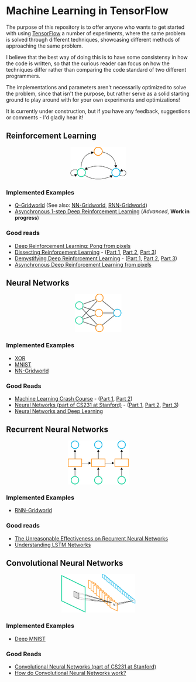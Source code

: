 # Machine Learning in TensorFlow

The purpose of this repository is to offer anyone who wants to get started with using [TensorFlow](https://www.tensorflow.org) a number of experiments, where the same problem is solved through different techniques, showcasing different methods of approaching the same problem. 

I believe that the best way of doing this is to have some consistensy in how the code is written, so that the curious reader can focus on how the techniques differ rather than comparing the code standard of two different programmers.

The implementations and parameters aren't necessarily optimized to solve the problem, since that isn't the purpose, but rather serve as a solid starting ground to play around with for your own experiments and optimizations!

It is currently under construction, but if you have any feedback, suggestions or comments - I'd gladly hear it!

## Reinforcement Learning
<p align="center">
  <img src="images/main/rf.png", width="30%"/>
</p>

### Implemented Examples
* [Q-Gridworld](/experiments/q-gridworld) (See also: [NN-Gridworld](/experiments/nn-gridworld), [RNN-Gridworld](/experiments/rnn-gridworld))
* [Asynchronous 1-step Deep Reinforcement Learning](https://github.com/babaktr/asynchronous_1step) (_Advanced_, **Work in progress**)


### Good reads
* [Deep Reinforcement Learning: Pong from pixels](http://karpathy.github.io/2016/05/31/rl/)
* [Dissecting Reinforcement Learning](https://mpatacchiola.github.io/blog/2016/12/09/dissecting-reinforcement-learning.html) - ([Part 1](https://mpatacchiola.github.io/blog/2016/12/09/dissecting-reinforcement-learning.html), [Part 2](https://mpatacchiola.github.io/blog/2017/01/15/dissecting-reinforcement-learning-2.html), [Part 3](https://mpatacchiola.github.io/blog/2017/01/29/dissecting-reinforcement-learning-3.html))
* [Demystifying Deep Reinforcement Learning](https://www.nervanasys.com/demystifying-deep-reinforcement-learning/) - ([Part 1](https://www.nervanasys.com/demystifying-deep-reinforcement-learning/), [Part 2](https://www.nervanasys.com/deep-reinforcement-learning-with-neon/), [Part 3](https://www.nervanasys.com/openai/))
* [Asynchronous Deep Reinforcement Learning from pixels](https://dbobrenko.github.io/2016/11/03/async-deeprl.html)

## Neural Networks
<p align="center">
  <img src="images/main/nn.png", width="25%"/>
</p>

### Implemented Examples
* [XOR](/experiments/xor)
* [MNIST](/experiments/mnist)
* [NN-Gridworld](/experiments/nn-gridworld)

### Good Reads
* [Machine Learning Crash Course](https://ml.berkeley.edu/blog/2016/11/06/tutorial-1/) - ([Part 1](https://ml.berkeley.edu/blog/2016/11/06/tutorial-1/), [Part 2](https://ml.berkeley.edu/blog/2016/12/24/tutorial-2/))
* [Neural Networks (part of CS231 at Stanford)](http://cs231n.github.io/neural-networks-1/) - ([Part 1](http://cs231n.github.io/neural-networks-1/), [Part 2](http://cs231n.github.io/neural-networks-2/), [Part 3](http://cs231n.github.io/neural-networks-3/))
* [Neural Networks and Deep Learning](http://neuralnetworksanddeeplearning.com/index.html)

## Recurrent Neural Networks
<p align="center">
  <img src="images/main/rnn.png", width="33%"/>
</p>

### Implemented Examples
* [RNN-Gridworld](/experiments/rnn-gridworld)

### Good reads
* [The Unreasonable Effectiveness on Recurrent Neural Networks](http://karpathy.github.io/2015/05/21/rnn-effectiveness/)
* [Understanding LSTM Networks](http://colah.github.io/posts/2015-08-Understanding-LSTMs/)

## Convolutional Neural Networks
<p align="center">
  <img src="images/main/conv.png", width="40%"/>
</p>

### Implemented Examples
* [Deep MNIST](/experiments/deep-mnist)

### Good Reads
* [Convolutional Neural Networks (part of CS231 at Stanford)](http://cs231n.github.io/convolutional-networks/)
* [How do Convolutional Neural Networks work?](http://brohrer.github.io/how_convolutional_neural_networks_work.html)




